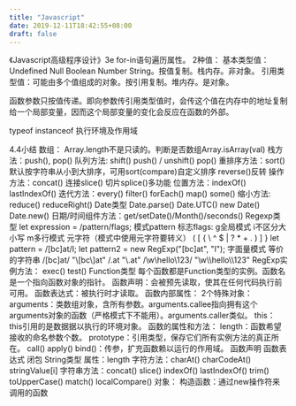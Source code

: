 ```yaml
---
title: "Javascript"
date: 2019-12-11T18:42:55+08:00
draft: false
---
```


《Javascript高级程序设计》3e
for-in语句遍历属性。
2种值：
	基本类型值：Undefined Null Boolean Number String。按值复制。栈内存。非对象。
	引用类型值：可能由多个值组成的对象。按引用复制。堆内存。是对象。
	
函数参数只按值传递。即向参数传引用类型值时，会传这个值在内存中的地址复制给一个局部变量，因而这个局部变量的变化会反应在函数的外部。

typeof instanceof 执行环境及作用域

4.4小结
数组：
	Array.length不是只读的。判断是否数组Array.isArray(val)
	栈方法：push(), pop()
	队列方法: shift() push() / unshift() pop()
	重排序方法：sort() 默认按字符串从小到大排序，可用sort(compare)自定义排序
				reverse()反转
	操作方法：concat() 连接slice() 切片splice()多功能
	位置方法：indexOf() lastIndexOf()
	迭代方法：every() filter() forEach() map() some()
	缩小方法: reduce() reduceRight()
Date类型
	Date.parse() Date.UTC() new Date() Date.new()
	日期/时间组件方法：get/setDate()/Month()/seconds()
Regexp类型
	let expression = /pattern/flags;
	模式pattern
	标志flags: g全局模式 i不区分大小写 m多行模式
	元字符（模式中使用元字符要转义）
		( [ { \ ^ $ | ? * + .  ) ] }
	let pattern = /[bc]at/I;	let pattern2 = new RegExp("[bc]at", "I");
	字面量模式	等价的字符串
	/\[bc\]at/	"\\[bc\\]at"
	/\.at	"\\.at"
	/\w\\hello\\123/	"\\w\\\\hello\\\\123"
	RegExp实例方法： exec() test()
Function类型
	每个函数都是Function类型的实例。函数名是一个指向函数对象的指针。
	函数声明：会被预先读取，使其在任何代码执行前可用。
	函数表达式：被执行时才读取。
	函数内部属性：
		2个特殊对象：
			arguments：类数组对象，含所有参数。arguments.callee指向拥有这个arguments对象的函数（严格模式下不能用）。arguments.caller类似。
			this：this引用的是数据据以执行的环境对象。
	函数的属性和方法：
		length：函数希望接收的命名参数个数。
		prototype：引用类型，保存它们所有实例方法的真正所在。
		call() apply() bind()：传参，扩充函数赖以运行的作用域。
	函数声明 函数表达式 闭包
String类型
	属性：length
	字符方法：charAt() charCodeAt() stringValue[i]
	字符串方法：concat() slice() indexOf() lastIndexOf() trim() toUpperCase() match() localCompare()
对象：
构造函数：通过new操作符来调用的函数